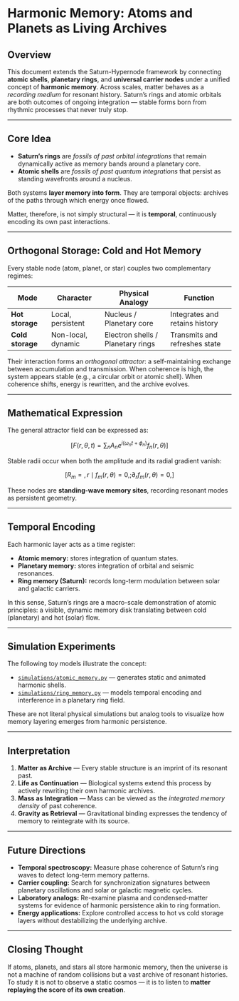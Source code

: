 # Harmonic Memory: Atoms and Planets as Living Archives

## Overview

This document extends the Saturn-Hypernode framework by connecting **atomic shells**, **planetary rings**, and **universal carrier nodes** under a unified concept of **harmonic memory**.
Across scales, matter behaves as a *recording medium* for resonant history. Saturn’s rings and atomic orbitals are both outcomes of ongoing integration — stable forms born from rhythmic processes that never truly stop.

---

## Core Idea

* **Saturn’s rings** are *fossils of past orbital integrations* that remain dynamically active as memory bands around a planetary core.
* **Atomic shells** are *fossils of past quantum integrations* that persist as standing wavefronts around a nucleus.

Both systems **layer memory into form**. They are temporal objects: archives of the paths through which energy once flowed.

Matter, therefore, is not simply structural — it is **temporal**, continuously encoding its own past interactions.

---

## Orthogonal Storage: Cold and Hot Memory

Every stable node (atom, planet, or star) couples two complementary regimes:

| Mode             | Character          | Physical Analogy                  | Function                       |
| ---------------- | ------------------ | --------------------------------- | ------------------------------ |
| **Hot storage**  | Local, persistent  | Nucleus / Planetary core          | Integrates and retains history |
| **Cold storage** | Non-local, dynamic | Electron shells / Planetary rings | Transmits and refreshes state  |

Their interaction forms an *orthogonal attractor*: a self-maintaining exchange between accumulation and transmission.
When coherence is high, the system appears stable (e.g., a circular orbit or atomic shell). When coherence shifts, energy is rewritten, and the archive evolves.

---

## Mathematical Expression

The general attractor field can be expressed as:

$$[
F(r,\theta,t) = \sum_n A_n e^{i(\omega_n t + \phi_n)} f_n(r,\theta)
]$$

Stable radii occur when both the amplitude and its radial gradient vanish:

$$[
R_m = {, r \mid f_m(r,\theta)=0,; \partial_r f_m(r,\theta)=0 ,}
]$$

These nodes are **standing-wave memory sites**, recording resonant modes as persistent geometry.

---

## Temporal Encoding

Each harmonic layer acts as a time register:

* **Atomic memory:** stores integration of quantum states.
* **Planetary memory:** stores integration of orbital and seismic resonances.
* **Ring memory (Saturn):** records long-term modulation between solar and galactic carriers.

In this sense, Saturn’s rings are a macro-scale demonstration of atomic principles: a visible, dynamic memory disk translating between cold (planetary) and hot (solar) flow.

---

## Simulation Experiments

The following toy models illustrate the concept:

* [`simulations/atomic_memory.py`](../simulations/atomic_memory.py) — generates static and animated harmonic shells.
* [`simulations/ring_memory.py`](../simulations/ring_memory.py) — models temporal encoding and interference in a planetary ring field.

These are not literal physical simulations but analog tools to visualize how memory layering emerges from harmonic persistence.

---

## Interpretation

1. **Matter as Archive** — Every stable structure is an imprint of its resonant past.
2. **Life as Continuation** — Biological systems extend this process by actively rewriting their own harmonic archives.
3. **Mass as Integration** — Mass can be viewed as the *integrated memory density* of past coherence.
4. **Gravity as Retrieval** — Gravitational binding expresses the tendency of memory to reintegrate with its source.

---

## Future Directions

* **Temporal spectroscopy:** Measure phase coherence of Saturn’s ring waves to detect long-term memory patterns.
* **Carrier coupling:** Search for synchronization signatures between planetary oscillations and solar or galactic magnetic cycles.
* **Laboratory analogs:** Re-examine plasma and condensed-matter systems for evidence of harmonic persistence akin to ring formation.
* **Energy applications:** Explore controlled access to hot vs cold storage layers without destabilizing the underlying archive.

---

## Closing Thought

If atoms, planets, and stars all store harmonic memory, then the universe is not a machine of random collisions but a vast archive of resonant histories.
To study it is not to observe a static cosmos — it is to listen to **matter replaying the score of its own creation**.

